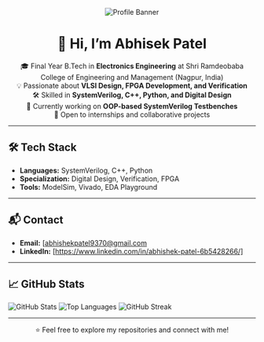 <p align="center">
  <img src="https://via.placeholder.com/900x200.png?text=Welcome+to+My+GitHub+Profile" alt="Profile Banner" />
</p>

<h1 align="center">👋 Hi, I’m Abhisek Patel</h1>

<p align="center">
  🎓 Final Year B.Tech in <b>Electronics Engineering</b> at Shri Ramdeobaba College of Engineering and Management (Nagpur, India) <br>
  💡 Passionate about <b>VLSI Design, FPGA Development, and Verification</b> <br>
  🛠 Skilled in <b>SystemVerilog, C++, Python, and Digital Design</b> <br>
  🌱 Currently working on <b>OOP-based SystemVerilog Testbenches</b> <br>
  🚀 Open to internships and collaborative projects
</p>

---

## 🛠 Tech Stack
- **Languages:** SystemVerilog, C++, Python  
- **Specialization:** Digital Design, Verification, FPGA  
- **Tools:** ModelSim, Vivado, EDA Playground  

---

## 📬 Contact
- **Email:** [abhishekpatel9370@gmail.com 
- **LinkedIn:** [https://www.linkedin.com/in/abhishek-patel-6b5428266/]
  
---

## 📈 GitHub Stats

<img src="https://github-readme-stats.vercel.app/api?username=abhisekpatel9370&show_icons=true&theme=radical" alt="GitHub Stats" />

<img src="https://github-readme-stats.vercel.app/api/top-langs/?username=abhisekpatel&layout=compact&theme=radical" alt="Top Languages" />

<img src="https://github-readme-streak-stats.herokuapp.com/?user=abhisekpatel&theme=radical" alt="GitHub Streak" />

---

<p align="center">⭐️ Feel free to explore my repositories and connect with me!</p>

